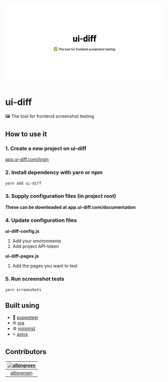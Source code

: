 <center><img src="./static/readme.png" width="800" /></center>

# ui-diff

🖼 The tool for frontend screenshot testing

## How to use it

### 1. Create a new project on ui-diff

[app.ui-diff.com/login](https://ui-diff-frontend.now.sh/new-project)

### 2. Install dependency with yarn or npm

    yarn add ui-diff

### 3. Supply configuration files (in project root)

<strong>These can be downloaded at app.ui-diff.com/documentation</strong>

### 4. Update configuration files

<strong>ui-diff-config.js</strong>
1. Add your environments
2. Add project API-token

<strong>ui-diff-pages.js</strong>
1. Add the pages you want to test

### 5. Run screenshot tests

    yarn screenshots

## Built using

- 📸 [puppeteer](https://pptr.dev/)
- 🌐 [ora](https://github.com/sindresorhus/ora)
- ⚙️ [minimist](https://github.com/substack/minimist)
- ⚡️ [axios](https://github.com/axios/axios)

## Contributors

[<img alt="albingroen" src="https://avatars2.githubusercontent.com/u/19674362?v=4&s=117" width=117>](https://github.com/albingroen) |
:---:|
[albingroen](https://github.com/albingroen)|